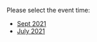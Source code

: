 Please select the event time:

- [Sept 2021](https://github.com/IBM/cp4ba-tech-jam/tree/main/Presentations%20%26%20Recordings/APAC/Sept%202021)
- [July 2021](https://github.com/IBM/cp4ba-tech-jam/tree/main/Presentations%20%26%20Recordings/APAC/July%202021)
